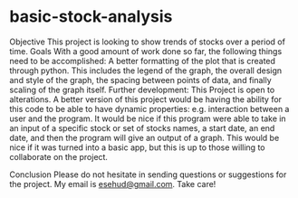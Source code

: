 # basic-stock-analysis
Objective
  This project is looking to show trends of stocks over a period of time. 
Goals
  With a good amount of work done so far, the following things need to be accomplished: A better formatting of the plot that is created through python. This includes the legend of the graph, the overall design and style of the graph, the spacing between points of data, and finally scaling of the graph itself.
Further development:
  This Project is open to alterations. A better version of this project would be having the ability for this code to be able to have dynamic properties: e.g. interaction between a user and the program. It would be nice if this program were able to take in an input of a specific stock or set of stocks names, a start date, an end date, and then the program will give an output of a graph. This would be nice if it was turned into a basic app, but this is up to those willing to collaborate on the project. 

Conclusion
Please do not hesitate in sending questions or suggestions for the project. My email is esehud@gmail.com. Take care!
